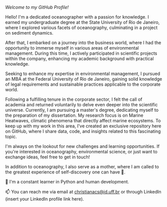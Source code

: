 
*Welcome to my GitHub Profile!*

Hello! I'm a dedicated oceanographer with a passion for knowledge. I earned my undergraduate degree at the State University of Rio de Janeiro, where I explored various facets of oceanography, culminating in a project on sediment dynamics.

After that, I embarked on a journey into the business world, where I had the opportunity to immerse myself in various areas of environmental management. During this time, I actively participated in scientific projects within the company, enhancing my academic background with practical knowledge.

Seeking to enhance my expertise in environmental management, I pursued an MBA at the Federal University of Rio de Janeiro, gaining solid knowledge of legal requirements and sustainable practices applicable to the corporate world.

Following a fulfilling tenure in the corporate sector, I felt the call of academia and returned voluntarily to delve even deeper into the scientific universe. Currently, I am pursuing a master's degree, dedicating myself to the preparation of my dissertation. My research focus is on Marine Heatwaves, climatic phenomena that directly affect marine ecosystems. To keep up with my work in this area, I've created an exclusive repository here on GitHub, where I share data, code, and insights related to this fascinating topic.

I'm always on the lookout for new challenges and learning opportunities. If you're interested in oceanography, environmental science, or just want to exchange ideas, feel free to get in touch!

In addition to oceanography, I also serve as a mother, where I am called to the greatest experience of self-discovery one can have 💞️. 


📖 I'm a constant learner in Python and human development.


📫 You can reach me via email at christianacs@id.uff.br or through LinkedIn (insert your LinkedIn profile link here).
